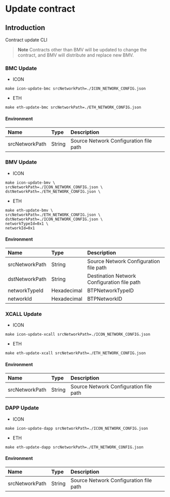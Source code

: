 # Update contract

## Introduction

Contract update CLI
> **Note**
> Contracts other than BMV will be updated to change the contract,
> and BMV will distribute and replace new BMV.

### BMC Update

* ICON

```
make icon-update-bmc srcNetworkPath=./ICON_NETWORK_CONFIG.json
```

* ETH

```
make eth-update-bmc srcNetworkPath=./ETH_NETWORK_CONFIG.json
```

#### Environment

| Name           | Type   | Description                            |
|:---------------|:-------|:---------------------------------------|
| srcNetworkPath | String | Source Network Configuration file path |

### BMV Update

* ICON

```
make icon-update-bmv \
srcNetworkPath=./ICON_NETWORK_CONFIG.json \
dstNetworkPath=./ETH_NETWORK_CONFIG.json \
```

* ETH

```
make eth-update-bmv \ 
srcNetworkPath=./ETH_NETWORK_CONFIG.json \
dstNetworkPath=./ICON_NETWORK_CONFIG.json \
networkTypeId=0x1 \
networkId=0x1
```

#### Environment

| Name           | Type        | Description                                 |
|:---------------|:------------|:--------------------------------------------|
| srcNetworkPath | String      | Source Network Configuration file path      |
| dstNetworkPath | String      | Destination Network Configuration file path |
| networkTypeId  | Hexadecimal | BTPNetworkTypeID                            |
| networkId      | Hexadecimal | BTPNetworkID                                |

### XCALL Update

* ICON

```
make icon-update-xcall srcNetworkPath=./ICON_NETWORK_CONFIG.json
```

* ETH

```
make eth-update-xcall srcNetworkPath=./ETH_NETWORK_CONFIG.json
```

#### Environment

| Name           | Type   | Description                            |
|:---------------|:-------|:---------------------------------------|
| srcNetworkPath | String | Source Network Configuration file path |

### DAPP Update

* ICON

```
make icon-update-dapp srcNetworkPath=./ICON_NETWORK_CONFIG.json
```

* ETH

```
make eth-update-dapp srcNetworkPath=./ETH_NETWORK_CONFIG.json
```

#### Environment

| Name           | Type   | Description                            |
|:---------------|:-------|:---------------------------------------|
| srcNetworkPath | String | Source Network Configuration file path |